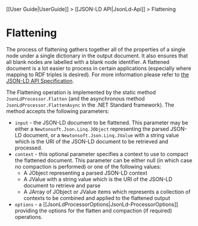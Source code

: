 [[User Guide|UserGuide]] > [[JSON-LD API|JsonLd-Api]] > Flattening

# Flattening

The process of flattening gathers together all of the properties of a single node under a single dictionary in the output document. It also ensures that all blank nodes are labelled with a blank node identifier. A flattened document is a lot easier to process in certain applications (especially where mapping to RDF triples is desired). For more information please refer to [the JSON-LD API Specification](https://json-ld.org/spec/latest/json-ld-api/index.html#flattening).

The Flattening operation is implemented by the static method `JsonLdProcessor.Flatten` (and the asynchronous method `JsonLdProcessor.FlattenAsync` in the .NET Standard framework). The method accepts the following parameters:

* `input` - the JSON-LD document to be flattened. This parameter may be either a `Newtonsoft.Json.Linq.JObject` representing the parsed JSON-LD document, or a `Newtonsoft.Json.Linq.JValue` with a string value which is the URI of the JSON-LD document to be retrieved and processed.
* `context` - this optional parameter specifies a context to use to compact the flattened document. This parameter can be either null (in which case no compaction is performed) or one of the following values:
    * A JObject representing a parsed JSON-LD context
    * A JValue with a string value which is the URI of the JSON-LD document to retrieve and parse
    * A JArray of JObject or JValue items which represents a collection of contexts to be combined and applied to the flattened output
* `options` - a [[JsonLdProcessorOptions|JsonLd-ProcessorOptions]] providing the options for the flatten and compaction (if required) operations.

